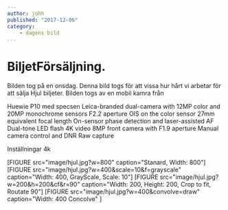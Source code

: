 ```yaml
---
author: johh
published: "2017-12-06"
category:
    - dagens bild
...
```

BiljetFörsäljning.
==================================

Bilden tog på en onsdag. Denna bild togs för att vissa hur hårt vi arbetar för att sälja Hjul biljeter. Bilden togs av en mobil kamra från

<!--more-->

Huewie P10 med specsen
Leica-branded dual-camera with 12MP color and 20MP monochrome sensors
F2.2 aperture
OIS on the color sensor
27mm equivalent focal length
On-sensor phase detection and laser-assisted AF
Dual-tone LED flash
4K video
8MP front camera with F1.9 aperture
Manual camera control and DNR Raw capture

Inställningar
4k

[FIGURE src="image/hjul.jpg?w=800" caption="Stanard, Width: 800"]
[FIGURE src="image/hjul.jpg?w=400&scale=10&f=grayscale" caption="Width: 400, GrayScale, Scale: 10"]
[FIGURE src="image/hjul.jpg?w=200&h=200&cf&r=90" caption="Width: 200, Height: 200, Crop to fit, Routate 90"]
[FIGURE src="image/hjul.jpg?w=400&convolve=draw" caption="Width: 400 Concolve" ]
